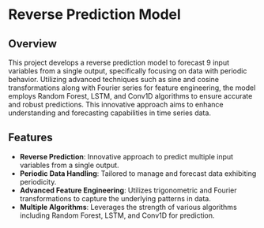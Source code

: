 # Reverse Prediction Model

## Overview
This project develops a reverse prediction model to forecast 9 input variables from a single output, specifically focusing on data with periodic behavior. Utilizing advanced techniques such as sine and cosine transformations along with Fourier series for feature engineering, the model employs Random Forest, LSTM, and Conv1D algorithms to ensure accurate and robust predictions. This innovative approach aims to enhance understanding and forecasting capabilities in time series data.

## Features
- **Reverse Prediction**: Innovative approach to predict multiple input variables from a single output.
- **Periodic Data Handling**: Tailored to manage and forecast data exhibiting periodicity.
- **Advanced Feature Engineering**: Utilizes trigonometric and Fourier transformations to capture the underlying patterns in data.
- **Multiple Algorithms**: Leverages the strength of various algorithms including Random Forest, LSTM, and Conv1D for prediction.


